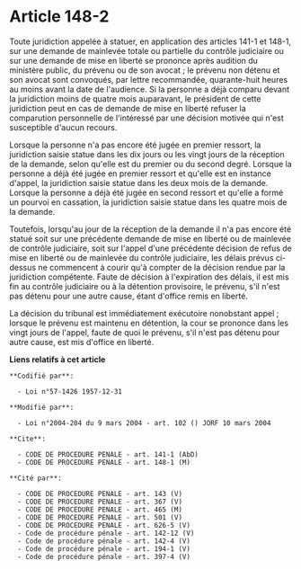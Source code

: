 # Article 148-2

Toute juridiction appelée à statuer, en application des articles 141-1 et 148-1, sur une demande de mainlevée totale ou
partielle du contrôle judiciaire ou sur une demande de mise en liberté se prononce après audition du ministère public, du
prévenu ou de son avocat ; le prévenu non détenu et son avocat sont convoqués, par lettre recommandée, quarante-huit heures
au moins avant la date de l'audience. Si la personne a déjà comparu devant la juridiction moins de quatre mois auparavant, le
président de cette juridiction peut en cas de demande de mise en liberté refuser la comparution personnelle de l'intéressé
par une décision motivée qui n'est susceptible d'aucun recours.

Lorsque la personne n'a pas encore été jugée en premier ressort, la juridiction saisie statue dans les dix jours ou les vingt
jours de la réception de la demande, selon qu'elle est du premier ou du second degré. Lorsque la personne a déjà été jugée en
premier ressort et qu'elle est en instance d'appel, la juridiction saisie statue dans les deux mois de la demande. Lorsque la
personne a déjà été jugée en second ressort et qu'elle a formé un pourvoi en cassation, la juridiction saisie statue dans les
quatre mois de la demande.

Toutefois, lorsqu'au jour de la réception de la demande il n'a pas encore été statué soit sur une précédente demande de mise
en liberté ou de mainlevée de contrôle judiciaire, soit sur l'appel d'une précédente décision de refus de mise en liberté ou
de mainlevée du contrôle judiciaire, les délais prévus ci-dessus ne commencent à courir qu'à compter de la décision rendue
par la juridiction compétente. Faute de décision à l'expiration des délais, il est mis fin au contrôle judiciaire ou à la
détention provisoire, le prévenu, s'il n'est pas détenu pour une autre cause, étant d'office remis en liberté.

La décision du tribunal est immédiatement exécutoire nonobstant appel ; lorsque le prévenu est maintenu en détention, la cour
se prononce dans les vingt jours de l'appel, faute de quoi le prévenu, s'il n'est pas détenu pour autre cause, est mis
d'office en liberté.

**Liens relatifs à cet article**

	**Codifié par**:

	  - Loi n°57-1426 1957-12-31

	**Modifié par**:

	  - Loi n°2004-204 du 9 mars 2004 - art. 102 () JORF 10 mars 2004

	**Cite**:

	  - CODE DE PROCEDURE PENALE - art. 141-1 (AbD)
	  - CODE DE PROCEDURE PENALE - art. 148-1 (M)

	**Cité par**:

	  - CODE DE PROCEDURE PENALE - art. 143 (V)
	  - CODE DE PROCEDURE PENALE - art. 367 (V)
	  - CODE DE PROCEDURE PENALE - art. 465 (M)
	  - CODE DE PROCEDURE PENALE - art. 501 (V)
	  - CODE DE PROCEDURE PENALE - art. 626-5 (V)
	  - Code de procédure pénale - art. 142-12 (V)
	  - Code de procédure pénale - art. 142-4 (V)
	  - Code de procédure pénale - art. 194-1 (V)
	  - Code de procédure pénale - art. 397-4 (V)

